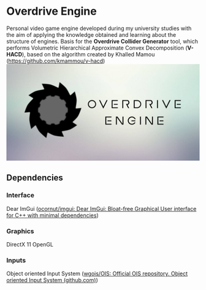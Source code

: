 # Overdrive Engine
Personal video game engine developed during my university studies with the aim of applying the knowledge obtained and learning about the structure of engines. 
Basis for the **Overdrive Collider Generator** tool, which performs Volumetric Hierarchical Approximate Convex Decomposition (**V-HACD**), based on the algorithm created by Khalled Mamou (https://github.com/kmammou/v-hacd)
![](/doc/images/github_flair.png)
## Dependencies
### Interface
Dear ImGui  ([ocornut/imgui: Dear ImGui: Bloat-free Graphical User interface for C++ with minimal dependencies](https://github.com/ocornut/imgui))
### Graphics
DirectX 11
OpenGL
### Inputs
Object oriented Input System ([wgois/OIS: Official OIS repository. Object oriented Input System (github.com)](https://github.com/wgois/OIS))